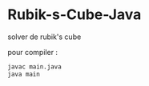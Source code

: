 # Rubik-s-Cube-Java
solver de rubik's cube

pour compiler : 
 ```bash
javac main.java
 java main
```